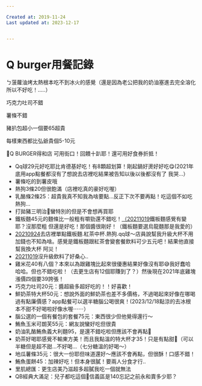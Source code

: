 ```yaml
---

Created at: 2019-11-24
Last updated at: 2023-12-17


---
```


# Q burger用餐記錄


ㄅ菠蘿油烤太熱根本吃不到冰火的感覺（還是因為老公把我的奶油塞進去完全溶化所以不好吃！.....）

巧克力吐司不錯

薯條不錯

豬扒包超小一個要65超貴

每樣東西都比弘爺貴個5-10元

🔸Q BURGER得和店
可用街口！回饋十趴耶！還可用好食券折抵！

* Qq球29元好吃耶比肯德基好吃！有8顆超划算！剛起鍋好燙好好吃😋(2021年底用app點餐都沒有了想說去店裡吃結果被告知以後以後都沒有了 我哭…）
* 薯條吃的到薯皮哦
* 熱狗3條20但很飽滿（店裡吃真的豪好吃喔）
* 乳酪條2條25：超貴我真不知我為啥要點…反正下次不要再點！吃這個不如吃熱狗…
* 打拋豬三明治🥪蠻特別的但是不會想再買耶
* 鐵板麵45元的麵條比一般粗有嚼勁還不錯吃！[（20211019](tel:+88620211019)鐵板麵感覺有變耶？沒那麼粗 但還是好吃！那個醬很剛好！（鐵板麵要選烏龍麵那是我愛的）
* [20210924](tel:+88620210924)去店裡單點鐵板麵.紅茶中杯.熱狗.qq球～店員說幫我升級大杯不用加錢也不知為啥。感覺是鐵板麵跟紅茶會變套餐飲料可少五元吧！結果他直接幫我換大杯 阿災！
* [20211019](tel:+88620211019)沒升級飲料了好桑心..
* 雞米花40有八個？本來以為跟雞塊比起來很優惠結果好像沒有耶😅我好蠢哈哈哈。但也不錯吃啦！（去更生店有12個耶賺到了？）然後現在2021年底雞塊漲價四個要39誇張！
* 巧克力吐司20元：醬超級多超好吃的！！好喜歡！
* 鮮奶茶特大杯50元：想說外面的鮮奶茶也差不多價格，不過喝起來好像在哪喝過有點廉價感？app點餐可以選半糖腦公喝很爽！(2023/12/18點涼的去冰根本不甜不好喝啦好像水喔⋯⋯）
* 腦公選的一個有餐包的套餐75元：東西很少但他覺得還行～
* 鮪魚玉米可朗芙55元：網友說蠻好吃但很貴
* 奶油乳酪鮪魚義大利麵95，是還不錯吃啦但應該不會再點🤣
* 奶茶好喝耶感覺不輸東方美！而且我點溫的特大杯才35！只是有點甜🤣（可以半糖但是超不甜…不好喝…（七分糖溫的好喝～）
* 地瓜薯條35元：很大一份耶但味道還好～應該不會再點，但很酥！口感不錯！
* 鮪魚蛋餅45：加辣好吃！但本身很膩！要兩人分食才行..
* 里肌總匯：更生店美乃滋超多超膩我吃一個就無法
* QB經典大滿足：兒子都吃這個🤣信義區是140忘記之前永和賣多少耶？


